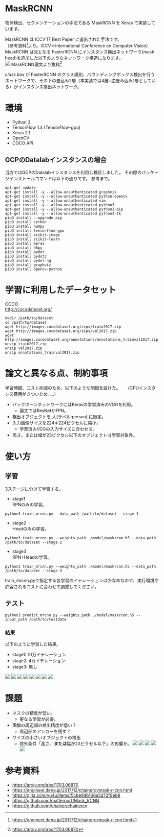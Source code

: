 # MaskRCNN
物体検出、セグメンテーションの手法である MaskRCNN を Keras で実装しています。   

MaskRCNN は ICCV'17 Best Paper に選出された手法です。  
（参考資料[^1]より。ICCV＝International Conference on Computer Vision）  
MaskRCNN は元となる FasterRCNN にインスタンス検出ネットワーク(mask head)を追加した以下のようなネットワーク構造になります。  
![](resource/network_summary.png)
MaskRCNN論文より抜粋[^2]  

*class box* が FasterRCNN のクラス識別、バウンディングボックス検出を行うネットワークで、その下の畳込み2層（本実装では4層+逆畳み込み1層としている）がインスタンス検出ネットワーク。

# 環境
- Python 3
- TensorFlow 1.4 (TensorFlow-gpu)
- Keras 2.1
- OpenCV
- COCO API

## GCPのDatalabインスタンスの場合
当方ではGCPのDatalabインスタンスを利用し検証しました。
その際のパッケージインストールコマンドは以下の通りです。
参考まで。
```
apt-get update 
apt-get install -y --allow-unauthenticated graphviz 
apt-get install -y --allow-unauthenticated python-opencv 
apt-get install -y --allow-unauthenticated vim 
apt-get install -y --allow-unauthenticated python3 
apt-get install -y --allow-unauthenticated python3-pip 
apt-get install -y --allow-unauthenticated python3-tk 
pip3 install --upgrade pip 
pip3 install cython 
pip3 install numpy 
pip3 install tensorflow-gpu 
pip3 install scikit-image 
pip3 install scikit-learn 
pip3 install keras 
pip3 install h5py 
pip3 install pydot 
pip3 install pydot3 
pip3 install pydot-ng 
pip3 install graphviz 
pip3 install opencv-python 
```

# 学習に利用したデータセット
COCO  
http://cocodataset.org/  
```
mkdir /path/to/dataset
cd /path/to/dataset
wget http://images.cocodataset.org/zips/train2017.zip
wget http://images.cocodataset.org/zips/val2017.zip
wget http://images.cocodataset.org/annotations/annotations_trainval2017.zip
unzip train2017.zip
unzip val2017.zip
unzip annotations_trainval2017.zip
```

# 論文と異なる点、制約事項
学習時間、コスト削減のため、以下のような制限を設けた。　　
(GPUインスタンス費用がきついため。。。)
- バックボーンネットワークにはKerasの学習済みのVGGを利用。
  - 論文ではResNetかFPN。
- 検出オブジェクトを 人(ラベル:person) に限定。
- 入力画像サイズを224＊224ピクセルに縮小。
  - 学習済みVGGの入力サイズに合わせる。
- 高さ、または幅が23ピクセル以下のオブジェクトは学習対象外。

# 使い方
## 学習
3ステージに分けて学習する。
- stage1  
RPNのみの学習。
```
python3 train_mrcnn.py --data_path /path/to/dataset --stage 1
```
- stage2  
Headのみの学習。
```
python3 train_mrcnn.py --weights_path ./model/maskrcnn.h5 --data_path /path/to/dataset --stage 2
```
- stage3  
RPN+Headの学習。
```
python3 train_mrcnn.py --weights_path ./model/maskrcnn.h5 --data_path /path/to/dataset --stage 3
```

train_mrcnn.pyで指定する各学習のイテレーションは少なめなので、実行環境や許容されるコストに合わせて調整してください。


## テスト
```
python3 predict_mrcnn.py --weights_path ./model/maskrcnn.h5 --input_path /path/to/testdata
```

### 結果
以下のように学習した結果。
- stage1: 10万イテレーション
- stage2: 4万イテレーション
- stage3: 無し

![](resource/result_02.png)
![](resource/result_03.png)
![](resource/result_05.png)
![](resource/result_06.png)
![](resource/result_07.png)
![](resource/result_09.png)
![](resource/result_12.png)
![](resource/result_13.png)

# 課題
- マスクの精度が低い。
  - 更なる学習が必要。
- 画像の周辺部の検出精度が低い？
  - 周辺部のアンカーを残す？
- サイズの小さいオブジェクトの検出
  - 除外条件「高さ、**または**幅が23ピクセル以下」の影響か。
![](resource/result_01.png)
![](resource/result_04.png)
![](resource/result_08.png)
![](resource/result_10.png)
![](resource/result_11.png)


# 参考資料
- https://arxiv.org/abs/1703.06870  
- https://engineer.dena.jp/2017/12/chainercvmask-r-cnn.html  
- https://qiita.com/yu4u/items/5cbe9db166a5d72f9eb8
- https://github.com/matterport/Mask_RCNN
- https://github.com/chainer/chainercv

[^1]: https://engineer.dena.jp/2017/12/chainercvmask-r-cnn.html  
[^2]: https://arxiv.org/abs/1703.06870  
